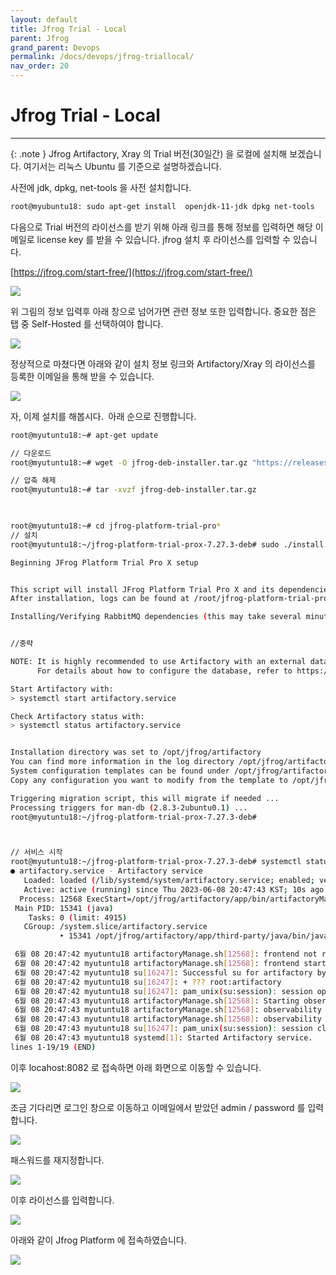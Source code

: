 ```yaml
---
layout: default
title: Jfrog Trial - Local 
parent: Jfrog
grand_parent: Devops
permalink: /docs/devops/jfrog-triallocal/
nav_order: 20
---
```


# Jfrog Trial - Local 

---


{: .note }
Jfrog Artifactory, Xray 의 Trial 버전(30일간) 을 로컬에 설치해 보겠습니다. 여기서는 리눅스 Ubuntu 를 기준으로 설명하겠습니다.


사전에 jdk, dpkg, net-tools 을 사전 설치합니다. 


```bash
root@myubuntu18: sudo apt-get install  openjdk-11-jdk dpkg net-tools
```

다음으로 Trial 버전의 라이선스를 받기 위해 아래 링크를 통해 정보를 입력하면 해당 이메일로 license key 를 받을 수 있습니다. jfrog 설치 후 라이선스를 입력할 수 있습니다. 

[https://jfrog.com/start-free/](https://jfrog.com/start-free/)

 
![](/assets/images/jfrogtriallocal1.png)


위 그림의 정보 입력후 아래 창으로 넘어가면 관련 정보 또한 입력합니다. 중요한 점은 탭 중 Self-Hosted 를 선택하여야 합니다. 
 
![](/assets/images/jfrogtriallocal2.png)

정상적으로 마쳤다면 아래와 같이 설치 정보 링크와 Artifactory/Xray 의 라이선스를 등록한 이메일을 통해 받을 수 있습니다.


![](/assets/images/jfrogtriallocal3.png)


자, 이제 설치를 해봅시다.  아래 순으로 진행합니다.

```bash
root@myutuntu18:~# apt-get update

// 다운로드
root@myutuntu18:~# wget -O jfrog-deb-installer.tar.gz "https://releases.jfrog.io/artifactory/jfrog-prox/org/artifactory/pro/deb/jfrog-platform-trial-prox/7.27.3/jfrog-platform-trial-prox-7.27.3-deb.tar.gz"

// 압축 해제
root@myutuntu18:~# tar -xvzf jfrog-deb-installer.tar.gz

 

root@myutuntu18:~# cd jfrog-platform-trial-pro*
// 설치
root@myutuntu18:~/jfrog-platform-trial-prox-7.27.3-deb# sudo ./install.sh

Beginning JFrog Platform Trial Pro X setup


This script will install JFrog Platform Trial Pro X and its dependencies.
After installation, logs can be found at /root/jfrog-platform-trial-prox-7.27.3-deb/install.log

Installing/Verifying RabbitMQ dependencies (this may take several minutes)...


//중략

NOTE: It is highly recommended to use Artifactory with an external database (MySQL, Oracle, Microsoft SQL Server, PostgreSQL, MariaDB).
      For details about how to configure the database, refer to https://service.jfrog.org/installer/Configuring+the+Database

Start Artifactory with:
> systemctl start artifactory.service

Check Artifactory status with:
> systemctl status artifactory.service


Installation directory was set to /opt/jfrog/artifactory
You can find more information in the log directory /opt/jfrog/artifactory/var/log
System configuration templates can be found under /opt/jfrog/artifactory/var/etc
Copy any configuration you want to modify from the template to /opt/jfrog/artifactory/var/etc/system.yaml

Triggering migration script, this will migrate if needed ...
Processing triggers for man-db (2.8.3-2ubuntu0.1) ...
root@myutuntu18:~/jfrog-platform-trial-prox-7.27.3-deb#



// 서비스 시작
root@myutuntu18:~/jfrog-platform-trial-prox-7.27.3-deb# systemctl status artifactory.service
● artifactory.service - Artifactory service
   Loaded: loaded (/lib/systemd/system/artifactory.service; enabled; vendor pres
   Active: active (running) since Thu 2023-06-08 20:47:43 KST; 10s ago
  Process: 12568 ExecStart=/opt/jfrog/artifactory/app/bin/artifactoryManage.sh s
 Main PID: 15341 (java)
    Tasks: 0 (limit: 4915)
   CGroup: /system.slice/artifactory.service
           ‣ 15341 /opt/jfrog/artifactory/app/third-party/java/bin/java -Djava.u

 6월 08 20:47:42 myutuntu18 artifactoryManage.sh[12568]: frontend not running. P
 6월 08 20:47:42 myutuntu18 artifactoryManage.sh[12568]: frontend started. PID: 
 6월 08 20:47:42 myutuntu18 su[16247]: Successful su for artifactory by root
 6월 08 20:47:42 myutuntu18 su[16247]: + ??? root:artifactory
 6월 08 20:47:42 myutuntu18 su[16247]: pam_unix(su:session): session opened for 
 6월 08 20:47:43 myutuntu18 artifactoryManage.sh[12568]: Starting observability.
 6월 08 20:47:43 myutuntu18 artifactoryManage.sh[12568]: observability not runni
 6월 08 20:47:43 myutuntu18 artifactoryManage.sh[12568]: observability started. 
 6월 08 20:47:43 myutuntu18 su[16247]: pam_unix(su:session): session closed for 
 6월 08 20:47:43 myutuntu18 systemd[1]: Started Artifactory service.
lines 1-19/19 (END)
```

이후 locahost:8082 로 접속하면 아래 화면으로 이동할 수 있습니다.


![](/assets/images/jfrogtriallocal4.png)

조금 기다리면 로그인 창으로 이동하고 이메일에서 받았던 admin / password 를 입력합니다.


![](/assets/images/jfrogtriallocal5.png)


패스워드를 재지정합니다. 


![](/assets/images/jfrogtriallocal6.png)


이후 라이선스를 입력합니다.


![](/assets/images/jfrogtriallocal7.png)

아래와 같이 Jfrog Platform 에 접속하였습니다. 

![](/assets/images/jfrogtriallocal8.png)



